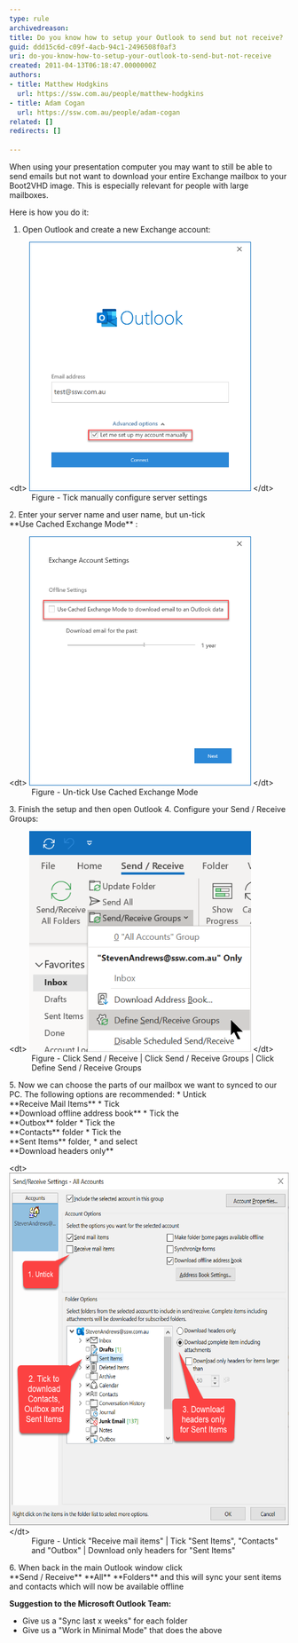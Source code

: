 ```yaml
---
type: rule
archivedreason: 
title: Do you know how to setup your Outlook to send but not receive?
guid: ddd15c6d-c09f-4acb-94c1-2496508f0af3
uri: do-you-know-how-to-setup-your-outlook-to-send-but-not-receive
created: 2011-04-13T06:18:47.0000000Z
authors:
- title: Matthew Hodgkins
  url: https://ssw.com.au/people/matthew-hodgkins
- title: Adam Cogan
  url: https://ssw.com.au/people/adam-cogan
related: []
redirects: []

---
```


When using your presentation computer you may want to still be able to send emails but not want to download your entire Exchange mailbox to your Boot2VHD image. This is especially relevant for people with large mailboxes.   
<!--endintro-->

Here is how you do it:

1. Open Outlook and create a new Exchange account: <br>      
<dl class="image">&lt;dt&gt; 
            <img src="mail1.png" alt="Create New Account" style="width:400px;height:449px;"> 
         &lt;/dt&gt;<dd>Figure - Tick manually configure server settings</dd></dl>
2. Enter your server name and user name, but un-tick <br>       **Use Cached Exchange Mode** :  <br>      <dl class="image">&lt;dt&gt; 
            <img src="Mail3.png" alt="Un-tick Use Cached Exchange Mode" style="width:400px;height:449px;"> 
         &lt;/dt&gt;<dd>Figure - Un-tick Use Cached Exchange Mode</dd></dl>
3. Finish the setup and then open Outlook
4. Configure your Send / Receive Groups: <br>      <dl class="image">&lt;dt&gt; 
            <img src="Email2.png" alt="Click Send / Receive | Click Send / Receive Groups | Click Define Send / Receive Groups" style="width:400px;height:398px;"> 
         &lt;/dt&gt;<dd>Figure - Click Send / Receive | Click Send / Receive Groups | Click Define Send / Receive Groups</dd></dl>
5. Now we can choose the parts of our mailbox we want to synced to our PC. The following options are recommended:
    * Untick <br>             **Receive Mail Items**
    * Tick <br>             **Download offline address book**
    * Tick the <br>             **Outbox** folder
    * Tick the <br>             **Contacts** folder
    * Tick the <br>             **Sent Items** folder,
    * and select <br>             **Download headers only**

<dl class="image">&lt;dt&gt;
            <img src="Email.png" alt="" style="width:600px;height:635px;">
         &lt;/dt&gt;<dd>Figure - Untick "Receive mail items" | Tick "Sent Items", "Contacts" and "Outbox" | Download only headers for "Sent Items"</dd></dl>
6. When back in the main Outlook window click <br>       **Send / Receive** **All** **Folders** and this will sync your sent items and contacts which will now be available offline


**Suggestion to the Microsoft Outlook Team:**

* Give us a "Sync last x weeks" for each folder
* Give us a "Work in Minimal Mode" that does the above
